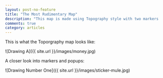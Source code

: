 ```yaml
---
layout: post-no-feature
title: "The Most Rudimentary Map"
description: "This map is made using Topography style with two markers and popups pointing to my home and my high school in Hanoi, Vietnam"
comments: true
category: articles
---
```


This is what the Toporgraphy map looks like:
 
 ![Drawing A]({{ site.url }}/images/money.jpg)
 
A closer look into markers and popups:

![Drawing Number One]({{ site.url }}/images/sticker-mule.jpg)
